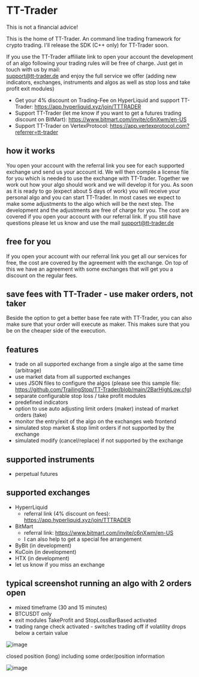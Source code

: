 # TT-Trader
This is not a financial advice!


This is the home of TT-Trader. An command line trading framework for crypto trading. I'll release the SDK (C++ only) for TT-Trader soon.

If you use the TT-Trader affiliate link to open your account the development of an algo following your trading rules will be free of charge. Just get in touch with us by mail: 	
support@tt-trader.de and enjoy the full service we offer (adding new indicators, exchanges, instruments and algos as well as stop loss and take profit exit modules)

- Get your 4% discount on Trading-Fee on HyperLiquid and support TT-Trader: https://app.hyperliquid.xyz/join/TTTRADER
- Support TT-Trader (let me know if you want to get a futures trading discount on BitMart): https://www.bitmart.com/invite/c6nXwm/en-US
- Support TT-Trader on VertexProtocol: https://app.vertexprotocol.com?referrer=tt-trader



## how it works
You open your account with the referral link you see for each supported exchange und send us your account id. We will then compile a license file for you which is needed to use the exchange with TT-Trader. Together we work out how your algo should work and we will develop it for you. As soon as it is ready to go (expect about 5 days of work) you will receive your personal algo and you can start TT-Trader. In most cases we expect to make some adjustments to the algo which will be the next step. The development and the adjustments are free of charge for you. The cost are covered if you open your account with our referral link. If you still have questions please let us know and use the mail support@tt-trader.de


## free for you
If you open your account with our referral link you get all our services for free, the cost are covered by the agreement with the exchange. On top of this we have an agreement with some exchanges that will get you a discount on the regular fees.


## save fees with TT-Trader - use maker orders, not taker
Beside the option to get a better base fee rate with TT-Trader, you can also make sure that your order will execute as maker. This makes sure that you be on the cheaper side of the execution.


## features
- trade on all supported exchange from a single algo at the same time (arbitrage)
- use market data from all supported exchanges
- uses JSON files to configure the algos (please see this sample file: https://github.com/TrailingStop/TT-Trader/blob/main/2BarHighLow.cfg)
- separate configurable stop loss / take profit modules
- predefined indicators
- option to use auto adjusting limit orders (maker) instead of market orders (take)
- monitor the entry/exit of the algo on the exchanges web frontend
- simulated stop market & stop limit orders if not supported by the exchange
- simulated modify (cancel/replace) if not supported by the exchange


## supported instruments
- perpetual futures


## supported exchanges
- HyperrLiquid
  - referral link (4% discount on fees): https://app.hyperliquid.xyz/join/TTTRADER
- BitMart
  - referral link: https://www.bitmart.com/invite/c6nXwm/en-US
  - I can also help to get a special fee arrangement
- ByBit (in development)
- KuCoin (in development)
- HTX (in development)
- let us know if you miss an exchange


## typical screenshot running an algo with 2 orders open
- mixed timeframe (30 and 15 minutes)
- BTCUSDT only
- exit modules TakeProfit and StopLossBarBased activated
- trading range check activated - switches trading off if volatility drops below a certain value

![image](https://github.com/user-attachments/assets/8a63876d-983a-4c16-8f88-725c64b73b6d)


closed position (long) including some order/position information

![image](https://github.com/user-attachments/assets/c1b7738d-8b52-4653-a9c8-98d8ebd1dfc0)

